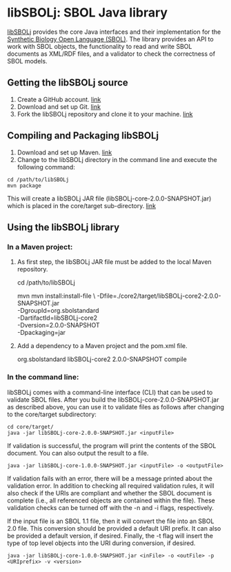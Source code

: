# libSBOLj: SBOL Java library

[libSBOLj](https://github.com/SynBioDex/libSBOLj) provides the core Java interfaces and their implementation for 
the [Synthetic Biology Open Language (SBOL)](http://www.sbolstandard.org/sbolstandard/specification). The library provides an API to 
work with SBOL objects, the functionality to read and write SBOL documents as XML/RDF files, and a validator to check the 
correctness of SBOL models. 


## Getting the libSBOLj source

1. Create a GitHub account. [link](https://github.com/)
2. Download and set up Git. [link](https://help.github.com/articles/set-up-git)
3. Fork the libSBOLj repository and clone it to your machine. [link](https://help.github.com/articles/fork-a-repo)

## Compiling and Packaging libSBOLj 

1. Download and set up Maven. [link](http://maven.apache.org/download.cgi)
2. Change to the libSBOLj directory in the command line and execute the following command:

```
cd /path/to/libSBOLj
mvn package
```

This will create a libSBOLj JAR file (libSBOLj-core-2.0.0-SNAPSHOT.jar) which is placed in the core/target sub-directory. [link](http://maven.apache.org/guides/getting-started/index.html)

## Using the libSBOLj library

### In a Maven project:

1. As first step, the libSBOLj JAR file must be added to the local Maven repository. 

    cd /path/to/libSBOLj
    
    mvn mvn install:install-file \ 
    -Dfile=./core2/target/libSBOLj-core2-2.0.0-SNAPSHOT.jar \
    -DgroupId=org.sbolstandard \
    -DartifactId=libSBOLj-core2 \
    -Dversion=2.0.0-SNAPSHOT \
    -Dpackaging=jar

2. Add a dependency to a Maven project and the pom.xml file.

	<dependency>
		<groupId>org.sbolstandard</groupId>
		<artifactId>libSBOLj-core2</artifactId>
		<version>2.0.0-SNAPSHOT</version>
		<scope>compile</scope>
	</dependency>
 

### In the command line:

libSBOLj comes with a command-line interface (CLI) that can be used to validate SBOL files. After you build the 
libSBOLj-core-2.0.0-SNAPSHOT.jar as described above, you can use it to validate files as follows after changing to the core/target subdirectory:

    cd core/target/
    java -jar libSBOLj-core-2.0.0-SNAPSHOT.jar <inputFile>
    
If validation is successful, the program will print the contents of the SBOL document. You can also output the result to a file. 

    java -jar libSBOLj-core-1.0.0-SNAPSHOT.jar <inputFile> -o <outputFile>

If validation fails with an error, there will be a message printed about the validation error.  In addition to checking all required validation rules, it will also check if the URIs are compliant and whether the SBOL document is complete (i.e., all referenced objects are contained within the file).  These validation checks can be turned off with the -n and -i flags, respectively.

If the input file is an SBOL 1.1 file, then it will convert the file into an SBOL 2.0 file.  This conversion should be provided a default URI prefix.  It can also be provided a default version, if desired.  Finally, the -t flag will insert the type of top level objects into the URI during conversion, if desired.

    java -jar libSBOLj-core-1.0.0-SNAPSHOT.jar <inFile> -o <outFile> -p <URIprefix> -v <version>
    
    
